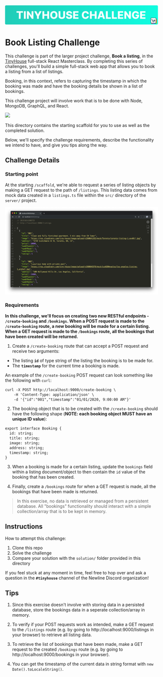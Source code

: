 ![](./assets/tinyhouse-challenge-banner.png)

# Book Listing Challenge

This challenge is part of the larger project challenge, **Book a listing**, in the [TinyHouse](https://www.newline.co/tinyhouse) full-stack React Masterclass. By completing this series of challenges, you'll build a simple full-stack web app that allows you to book a listing from a list of listings.

Booking, in this context, refers to capturing the timestamp in which the booking was made and have the booking details be shown in a list of bookings.

This challenge project will involve work that is to be done with Node, MongoDB, GraphQL, and React.

![](./assets/booking-listings.gif)

This directory contains the starting scaffold for you to use as well as the completed solution.

Below, we'll specify the challenge requirements, describe the functionality we intend to have, and give you tips along the way.

## Challenge Details

### Starting point

At the starting `/scaffold`, we're able to request a series of listing objects by making a GET request to the path of `/listings`. This listing data comes from mock data created in a `listings.ts` file within the `src/` directory of the `server/` project.

![`/listings`](./assets/get-listings.png)

### Requirements

**In this challenge, we'll focus on creating two new RESTful endpoints - `/create-booking` and `/bookings`. When a POST request is made to the `/create-booking` route, a new booking will be made for a certain listing. When a GET request is made to the `/bookings` route, all the bookings that have been created will be returned.**

1. Create a `/create-booking` route that can accept a POST request and receive two arguments:

- The listing **`id`** of type string of the listing the booking is to be made for.
- The **`timestamp`** for the current time a booking is made.

An example of the `/create-booking` POST request can look something like the following with `curl`:

```shell
curl -X POST http://localhost:9000/create-booking \
    -H 'Content-Type: application/json' \
    -d '{"id":"001","timestamp":"01/01/2020, 9:00:00 AM"}'
```

2. The booking object that is to be created with the `/create-booking` should have the following shape (**NOTE: each booking object MUST have an unique ID value**):

```
export interface Booking {
  id: string;
  title: string;
  image: string;
  address: string;
  timestamp: string;
}
```

3. When a booking is made for a certain listing, update the `bookings` field within a listing document/object to then contain the `id` value of the booking that has been created.

4. Finally, create a `/bookings` route for when a GET request is made, all the bookings that have been made is returned.

> In this exercise, no data is retrieved or managed from a persistent database. All "bookings" functionality should interact with a simple collection/array that is to be kept in memory.

## Instructions

How to attempt this challenge:

1. Clone this repo
2. Solve the challenge
3. Compare your solution with the `solution/` folder provided in this directory

If you feel stuck at any moment in time, feel free to hop over and ask a question in the **`#tinyhouse`** channel of the Newline Discord organization!

## Tips

1. Since this exercise doesn't involve with storing data in a persisted database, store the bookings data in a seperate collection/array in memory.

2. To verify if your POST requests work as intended, make a GET request to the `/listings` route (e.g. by going to http://localhost:9000/listings in your browser) to retrieve all listing data.

3. To retrieve the list of bookings that have been made, make a GET request to the created `/bookings` route (e.g. by going to http://localhost:9000/bookings in your browser).

4. You can get the timestamp of the current data in string format with `new Date().toLocaleString()`.
